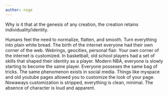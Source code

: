 ```yaml
---
author: nzge
---
```


Why is it that at the genesis of any creation, the creation retains individuality/identity. 


Humans feel the need to normalize, flatten, and smooth. Turn everything into plain white bread. The birth of the internet everyone had their own corner of the web. Webrings, geocities, personal flair. Your own corner of the internet is customized. 
In basketball, old school players had a set of skills that shaped their identity as a player. Modern NBA, everyone is slowly starting to become the same player. Everyone posseses the same bag of tricks.
The same phenomenon exists in social media. Things like myspace and old youtube pages allowed you to customize the look of your page. Nowaways customization is stripped, everything is clean, minimal. The absence of character is loud and apparent.